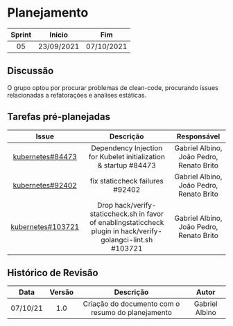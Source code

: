 # Planejamento 
|Sprint|Inicio|Fim|
|:--:|:--:|:--:|
|05|23/09/2021|07/10/2021|
## Discussão
O grupo optou por procurar problemas de clean-code, procurando issues relacionadas a refatorações e analises estáticas.

## Tarefas pré-planejadas 

|Issue|Descrição|Responsável|
|:--:|:--:|:--:|
|[kubernetes#84473](https://github.com/kubernetes/kubernetes/issues/84473)|Dependency Injection for Kubelet initialization & startup #84473|Gabriel Albino, João Pedro, Renato Brito|
|[kubernetes#92402](https://github.com/kubernetes-sigs/kubebuilder/issues/1405)|fix staticcheck failures #92402|Gabriel Albino, João Pedro, Renato Brito|
|[kubernetes#103721](https://github.com/kubernetes/kubernetes/issues/103721)|Drop hack/verify-staticcheck.sh in favor of enablingstaticcheck plugin in hack/verify-golangci-lint.sh #103721|Gabriel Albino, João Pedro, Renato Brito|


## Histórico de Revisão
|Data|Versão|Descrição|Autor|
|:--:|:--:|:--:|:--:|
|07/10/21|1.0|Criação do documento com o resumo do planejamento|Gabriel Albino|
